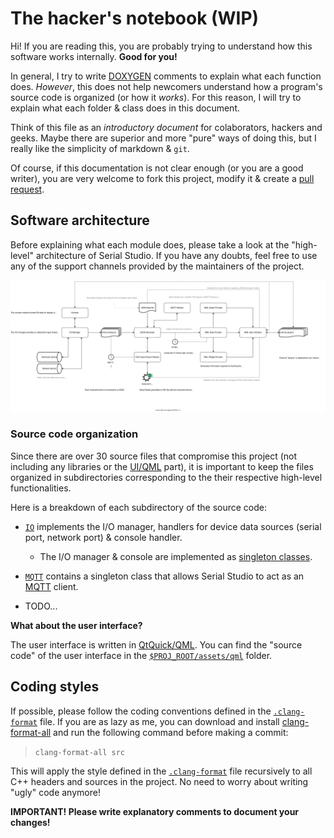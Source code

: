 # The hacker's notebook (WIP)

Hi! If you are reading this, you are probably trying to understand how this software works internally. **Good for you!**

In general, I try to write [DOXYGEN](https://www.doxygen.nl/index.html) comments to explain what each function does. *However*, this does not help newcomers understand how a program's source code is organized (or how it *works*). For this reason, I will try to explain what each folder & class does in this document. 

Think of this file as an *introductory document* for colaborators, hackers and geeks. Maybe there are superior and more "pure" ways of doing this, but I really like the simplicity of markdown & `git`.

Of course, if this documentation is not clear enough (or you are a good writer), you are very welcome to fork this project, modify it & create a [pull request](https://docs.github.com/en/github/collaborating-with-pull-requests/proposing-changes-to-your-work-with-pull-requests/about-pull-requests).

## Software architecture

Before explaining what each module does, please take a look at the "high-level" architecture of Serial Studio. If you have any doubts, feel free to use any of the support channels provided by the maintainers of the project.

![Architecture](/doc/architecture/architecture.svg)

### Source code organization

Since there are over 30 source files that compromise this project (not including any libraries or the [UI/QML](https://github.com/Serial-Studio/Serial-Studio/tree/master/assets/qml) part), it is important to keep the files organized in subdirectories corresponding to the their respective high-level functionalities.

Here is a breakdown of each subdirectory of the source code:

- [`IO`](IO) implements the I/O manager, handlers for device data sources (serial port, network port) & console handler.
    - The I/O manager & console are implemented as [singleton classes](https://en.wikipedia.org/wiki/Singleton_pattern).
- [`MQTT`](MQTT) contains a singleton class that allows Serial Studio to act as an [MQTT](https://en.wikipedia.org/wiki/MQTT) client.

- TODO...

**What about the user interface?** 

The user interface is written in [QtQuick/QML](https://doc.qt.io/qt-5/qtquick-index.html). You can find the "source code" of the user interface in the [`$PROJ_ROOT/assets/qml`](https://github.com/Serial-Studio/Serial-Studio/tree/master/assets/qml) folder.

## Coding styles

If possible, please follow the coding conventions defined in the [`.clang-format`](https://github.com/Serial-Studio/Serial-Studio/blob/master/.clang-format) file. If you are as lazy as me, you can download and install [clang-format-all](https://github.com/eklitzke/clang-format-all) and run the following command before making a commit:

> `clang-format-all src`

This will apply the style defined in the [`.clang-format`](https://github.com/Serial-Studio/Serial-Studio/blob/master/.clang-format) file recursively to all C++ headers and sources in the project. No need to worry about writing "ugly" code anymore!

**IMPORTANT! Please write explanatory comments to document your changes!**





